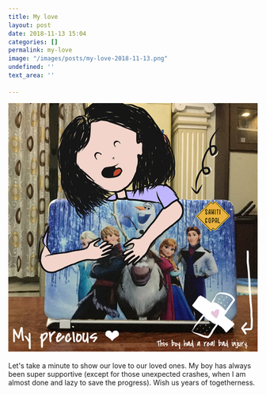 ```yaml
---
title: My love
layout: post
date: 2018-11-13 15:04
categories: []
permalink: my-love
image: "/images/posts/my-love-2018-11-13.png"
undefined: ''
text_area: ''

---
```

![](/images/posts/my-love-2018-11-13.png)

Let's take a minute to show our love to our loved ones. My boy has always been super supportive (except for those unexpected crashes, when I am almost done and lazy to save the progress). Wish us years of togetherness.